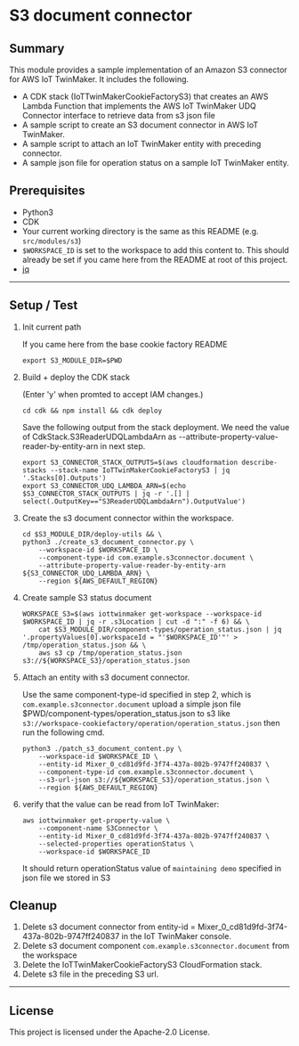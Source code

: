 # S3 document connector

## Summary

This module provides a sample implementation of an Amazon S3 connector for AWS IoT TwinMaker. It includes the following.

* A CDK stack (IoTTwinMakerCookieFactoryS3) that creates an AWS Lambda Function that implements the AWS IoT TwinMaker UDQ Connector interface   to retrieve data from s3 json file 
* A sample script to create an S3 document connector in AWS IoT TwinMaker.
* A sample script to attach an IoT TwinMaker entity with preceding connector.
* A sample json file for operation status on a sample IoT TwinMaker entity.

## Prerequisites

* Python3
* CDK
* Your current working directory is the same as this README (e.g. `src/modules/s3`)
* `$WORKSPACE_ID` is set to the workspace to add this content to. This should already be set if you came here from the README at root of this project.
* [jq](https://stedolan.github.io/jq/)

---

## Setup / Test

1. Init current path
    
    If you came here from the base cookie factory README

    ```
    export S3_MODULE_DIR=$PWD
    ```

2. Build + deploy the CDK stack

    (Enter 'y' when promted to accept IAM changes.)

    ```
    cd cdk && npm install && cdk deploy
    ```

    Save the following output from the stack deployment. We need the value of CdkStack.S3ReaderUDQLambdaArn as --attribute-property-value-reader-by-entity-arn
    in next step. 
    
    ```
    export S3_CONNECTOR_STACK_OUTPUTS=$(aws cloudformation describe-stacks --stack-name IoTTwinMakerCookieFactoryS3 | jq '.Stacks[0].Outputs')
    export S3_CONNECTOR_UDQ_LAMBDA_ARN=$(echo $S3_CONNECTOR_STACK_OUTPUTS | jq -r '.[] | select(.OutputKey=="S3ReaderUDQLambdaArn").OutputValue')
    ```

3. Create the s3 document connector within the workspace.
    ```
    cd $S3_MODULE_DIR/deploy-utils && \
    python3 ./create_s3_document_connector.py \
        --workspace-id $WORKSPACE_ID \
        --component-type-id com.example.s3connector.document \
        --attribute-property-value-reader-by-entity-arn ${S3_CONNECTOR_UDQ_LAMBDA_ARN} \
        --region ${AWS_DEFAULT_REGION}
    ```

4. Create sample S3 status document

    ```
    WORKSPACE_S3=$(aws iottwinmaker get-workspace --workspace-id $WORKSPACE_ID | jq -r .s3Location | cut -d ":" -f 6) && \
        cat $S3_MODULE_DIR/component-types/operation_status.json | jq '.propertyValues[0].workspaceId = "'$WORKSPACE_ID'"' > /tmp/operation_status.json && \
        aws s3 cp /tmp/operation_status.json s3://${WORKSPACE_S3}/operation_status.json
    ```

5. Attach an entity with s3 document connector.

    Use the same component-type-id specified in step 2, which is `com.example.s3connector.document`
    upload a simple json file $PWD/component-types/operation_status.json to s3 like `s3://workspace-cookiefactory/operation/operation_status.json`
    then run the following cmd.

    ```
    python3 ./patch_s3_document_content.py \
        --workspace-id $WORKSPACE_ID \
        --entity-id Mixer_0_cd81d9fd-3f74-437a-802b-9747ff240837 \
        --component-type-id com.example.s3connector.document \
        --s3-url-json s3://${WORKSPACE_S3}/operation_status.json \
        --region ${AWS_DEFAULT_REGION}
    ```

6. verify that the value can be read from IoT TwinMaker:
    ```
    aws iottwinmaker get-property-value \
        --component-name S3Connector \
        --entity-id Mixer_0_cd81d9fd-3f74-437a-802b-9747ff240837 \
        --selected-properties operationStatus \
        --workspace-id $WORKSPACE_ID
    ```
    It should return operationStatus value of `maintaining demo` specified in json file we stored in S3


## Cleanup

1. Delete s3 document connector from entity-id = Mixer_0_cd81d9fd-3f74-437a-802b-9747ff240837 in the IoT TwinMaker console.
2. Delete s3 document component `com.example.s3connector.document` from the workspace
3. Delete the IoTTwinMakerCookieFactoryS3 CloudFormation stack.
4. Delete s3 file in the preceding S3 url.

---

## License

This project is licensed under the Apache-2.0 License.